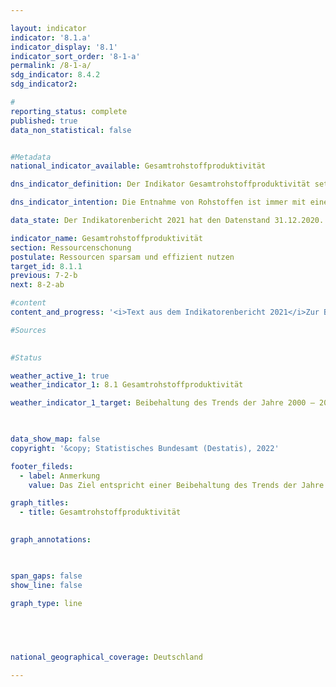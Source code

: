 ```yaml
---

layout: indicator    
indicator: '8.1.a'    
indicator_display: '8.1'    
indicator_sort_order: '8-1-a'    
permalink: /8-1-a/    
sdg_indicator: 8.4.2    
sdg_indicator2:     

#
reporting_status: complete    
published: true    
data_non_statistical: false    


#Metadata    
national_indicator_available: Gesamtrohstoffproduktivität    

dns_indicator_definition: Der Indikator Gesamtrohstoffproduktivität setzt den Wert aller an die letzte Verwendung abgegebenen Güter (in Euro, preisbereinigt) in Relation zur Masse der für ihre Produktion im In- und Ausland eingesetzten Rohstoffe (in Tonnen). Die letzte Verwendung umfasst dabei sowohl inländischen Konsum und inländische Investitionen als auch den Export.<br><br>Im Nenner des Indikators werden sowohl aus der Umwelt entnommene abiotische und biotische Rohstoffe berücksichtigt, als auch Pflanzenmaterial, das durch die Land- und Forstwirtschaft produziert wurde. In der Grafik sind sowohl der Indikator selbst als auch Zähler und Nenner einzeln dargestellt.    

dns_indicator_intention: Die Entnahme von Rohstoffen ist immer mit einer Beeinträchtigung der Natur verbunden. Durch die steigende Nachfrage nach Rohstoffen werden weltweit zunehmend Rohstoffvorkommen in Gebieten erschlossen, die besonders sensibel auf menschliche Einflüsse reagieren. Daher hat sich die Bundesregierung bereits im Deutschen Ressourceneffizienzprogramm (ProgRess) II im Jahr 2016 das Ziel gesetzt, dass die Gesamtrohstoffproduktivität weiterhin steigen soll. In den Jahren 2000 bis 2010 nahm die Gesamtrohstoffproduktivität bereits um durchschnittlich rund 1,6&nbsp;% jährlich zu. Ein solch positiver Trend soll bis zum Jahr 2030 fortgesetzt werden.    

data_state: Der Indikatorenbericht 2021 hat den Datenstand 31.12.2020. Die Daten auf der DNS-Online Plattform werden regelmäßig aktualisiert, sodass online aktuellere Daten verfügbar sein können als im Indikatorenbericht 2021 veröffentlicht.    

indicator_name: Gesamtrohstoffproduktivität    
section: Ressourcenschonung    
postulate: Ressourcen sparsam und effizient nutzen    
target_id: 8.1.1    
previous: 7-2-b    
next: 8-2-ab    

#content     
content_and_progress: '<i>Text aus dem Indikatorenbericht 2021</i>Zur Berechnung dieses Indikators ist es unter anderem notwendig, die Masse aller Rohstoffe zu ermitteln, die für die Produktion der Importe benötigt wurden. Die Berechnung dieser als Importe in Rohstoffäquivalenten bezeichneten Größe basiert auf einem komplexen Modell, das Daten aus verschiedenen amtlichen und nichtamtlichen Quellen nutzt.<br>Durch die monetäre sowie physische Einbeziehung der Importe berücksichtigt der Indikator Wertschöpfung und Rohstoffeinsatz über die gesamte in- und ausländische Produktionskette. Somit wird auch der wirtschaftlichen Verflechtung mit dem Ausland umfassend Rechnung getragen. Der im Indikator abgebildete Rohstoffeinsatz dient nicht allein der inländischen letzten Verwendung, sondern auch dem Export. Er darf daher nicht mit einem Rohstofffußabdruck Deutschlands verwechselt werden.<br>Der Indikator umfasst neben nicht erneuerbaren Rohstoffen (mineralische Rohstoffe und fossile Energieträger) auch pflanzliche Erzeugnisse, die von der Land- und Forstwirtschaft produziert werden. Dadurch ergeben sich in geringem Umfang Doppelzählungen: Beispielsweise wird die Masse sowohl eines landwirtschaftlichen Erzeugnisses bei der Ernte als auch des für diese Produktion verwendeten Mineraldüngers erfasst.<br>Der Wert des Indikators nahm von 2000 bis 2016 um 35&nbsp;% zu (vorläufige Daten). Dieser Anstieg rührt insbesondere von den Zuwächsen des Zählers her: Der Wert der letzten Verwendung (inländischer Konsum und inländische Investitionen sowie Exporte) erhöhte sich im Vergleichszeitraum um 39&nbsp;%. Die inländische Rohstoffentnahme sank zwar zwischen den Jahren 2000 und 2016 moderat; gleichzeitig stieg jedoch die Masse der Importe in Rohstoffäquivalenten an, sodass sich in Summe für den Nenner des Indikators ein leichter Zuwachs um 3&nbsp;% ergab.<br>Inländisch entnommene Rohstoffe sowie Importe werden in zunehmendem Maße auch (wieder) exportiert. Der Nenner des Indikators weist folglich nicht auf eine verstärkte globale Rohstoffentnahme für Konsum und Investitionen in Deutschland hin, sondern spiegelt eine insgesamt intensivere Verflechtung der deutschen Wirtschaft mit dem Ausland wider.<br>Das Jahr 2009 ist durch die besondere wirtschaftliche Situation in der europäischen Finanzmarkt- und Wirtschaftskrise als Ausreißer zu betrachten. In den Jahren 2010 und 2011 nahmen Investitionen und Exporte sowie der damit verbundene Rohstoffeinsatz wieder merklich zu. Danach setzte sich der bis zum Jahr 2008 reichende Entwicklungspfad fort. Von 2013 auf 2014 stieg der Wert des Indikators um 4&nbsp;%, von 2014 auf 2015 um 7&nbsp;% sowie von 2015 auf 2016 um 1&nbsp;% und folgte damit dem positiven Trend der vorausgegangenen Jahre.'    

#Sources    
    

#Status    

weather_active_1: true
weather_indicator_1: 8.1 Gesamtrohstoffproduktivität

weather_indicator_1_target: Beibehaltung des Trends der Jahre 2000 – 2010 bis 2030

    

data_show_map: false    
copyright: '&copy; Statistisches Bundesamt (Destatis), 2022'    

footer_fileds:
  - label: Anmerkung
    value: Das Ziel entspricht einer Beibehaltung des Trends der Jahre 2000 - 2010, welcher durchschnittlich 1,6&nbsp;% Steigerung pro Jahr aufwies.<br><br>2001 bis 2007 interpolierte Daten. Die Daten basieren auf einer Sonderauswertung.    

graph_titles: 
  - title: Gesamtrohstoffproduktivität
        

graph_annotations:    

    

span_gaps: false    
show_line: false    

graph_type: line    

    

        

national_geographical_coverage: Deutschland    

---    
```

<div>
  <div class="my-header">
    <h3>
      </a>
    </h3>
  </div>
  <div class="my-header-note">
  </div>
</div>